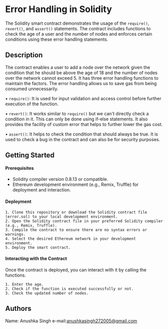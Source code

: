 # Error Handling in Solidity

The Solidity smart contract demonstrates the usage of the `require()`, `revert()`, and `assert()` statements. The contract includes functions to check the age of a user and the number of nodes and enforces certain conditions using these error handling statements.
## Description

The contract enables a user to add a node over the network given the condition that he should be above the age of 18 and the number of nodes over the network cannot exceed 5. It has three error handling functions to maintain the factors. The error handling allows us to save gas from being consumed unnecessarily.

• `require()`: It is used for input validation and access control before further execution of the function.

• `revert()`: It works similar to `require()` but we can't directly check a condition in it. This can only be done using if-else statements. It also provides the facility of custom error that helps to further lower the gas cost.

• `assert()`: It helps to check the condition that should always be true. It is used to check a bug in the contract and can also be for security purposes.
## Getting Started

#### Prerequisites
- Solidity compiler version 0.8.13 or compatible.
- Ethereum development environment (e.g., Remix, Truffle) for deployment and interaction.

#### Deployment
    1. Clone this repository or download the Solidity contract file (error.sol) to your local development environment.
    2. Open the Solidity contract file in your preferred Solidity compiler (e.g., Remix, Truffle).
    3. Compile the contract to ensure there are no syntax errors or warnings.
    4. Select the desired Ethereum network in your development environment.
    5. Deploy the smart contract.


#### Interacting with the Contract
Once the contract is deployed, you can interact with it by calling the functions.

    1. Enter the age. 
    2. Check if the function is executed successfully or not. 
    3. Check the updated number of nodes. 
## Authors
Name: Anushka Singh e-mail:anushkasingh272005@gmail.com

